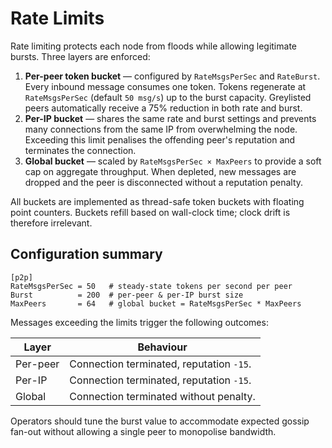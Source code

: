 # Rate Limits

Rate limiting protects each node from floods while allowing legitimate bursts.
Three layers are enforced:

1. **Per-peer token bucket** — configured by `RateMsgsPerSec` and `RateBurst`.
   Every inbound message consumes one token. Tokens regenerate at
   `RateMsgsPerSec` (default `50 msg/s`) up to the burst capacity. Greylisted
   peers automatically receive a 75% reduction in both rate and burst.
2. **Per-IP bucket** — shares the same rate and burst settings and prevents many
   connections from the same IP from overwhelming the node. Exceeding this limit
   penalises the offending peer's reputation and terminates the connection.
3. **Global bucket** — scaled by `RateMsgsPerSec × MaxPeers` to provide a soft
   cap on aggregate throughput. When depleted, new messages are dropped and the
   peer is disconnected without a reputation penalty.

All buckets are implemented as thread-safe token buckets with floating point
counters. Buckets refill based on wall-clock time; clock drift is therefore
irrelevant.

## Configuration summary

```
[p2p]
RateMsgsPerSec = 50   # steady-state tokens per second per peer
Burst          = 200  # per-peer & per-IP burst size
MaxPeers       = 64   # global bucket = RateMsgsPerSec * MaxPeers
```

Messages exceeding the limits trigger the following outcomes:

| Layer | Behaviour |
| --- | --- |
| Per-peer | Connection terminated, reputation `-15`. |
| Per-IP | Connection terminated, reputation `-15`. |
| Global | Connection terminated without penalty. |

Operators should tune the burst value to accommodate expected gossip fan-out
without allowing a single peer to monopolise bandwidth.
